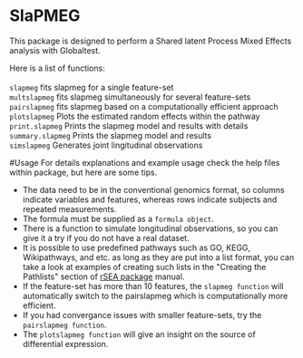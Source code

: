# SlaPMEG
This package is designed to perform a Shared latent Process Mixed Effects analysis with Globaltest.

Here is a list of functions:\
\
`slapmeg` fits slapmeg for a single feature-set\
`multslapmeg` fits slapmeg simultaneously for several feature-sets\
`pairslapmeg`  fits slapmeg based on a computationally efficient approach\
`plotslapmeg`  Plots the estimated random effects within the pathway \
`print.slapmeg`  Prints the slapmeg model and results with details\
`summary.slapmeg` Prints the slapmeg model and results \
`simslapmeg` Generates joint lingitudinal observations

#Usage
For details explanations and example usage check the help files within package, but here are some tips.
* The data need to be in the conventional genomics format, so columns indicate variables and features, whereas rows indicate subjects and repeated measurements.
* The formula must be supplied as a `formula object`.
* There is a function to simulate longitudinal observations, so you can give it a try if you do not have a real dataset.
* It is possible to use predefined pathways such as GO, KEGG, Wikipathways, and etc. as long as they are put into a list format, you can take a look at examples of creating such lists in the "Creating the Pathlists" section of [rSEA package](https://github.com/mitra-ep/rSEA) manual.
* If the feature-set has more than 10 features, the `slapmeg function` will automatically switch to the pairslapmeg which is computationally more efficient. 
* If you had convergance issues with smaller feature-sets, try the `pairslapmeg function`.
* The `plotslapmeg function` will give an insight on the source of differential expression.
